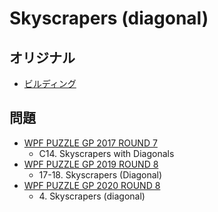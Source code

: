 # Skyscrapers (diagonal)

## オリジナル
- [ビルディング](skyscrapers.md)

## 問題
- [WPF PUZZLE GP 2017 ROUND 7](../questions/wpfpgp2017-7.md)
	- C14. Skyscrapers with Diagonals
- [WPF PUZZLE GP 2019 ROUND 8](../questions/wpfpgp2019-8.md)
	- 17-18. Skyscrapers (Diagonal)
- [WPF PUZZLE GP 2020 ROUND 8](../questions/wpfpgp2020-8.md)
	- 4\. Skyscrapers (diagonal)
